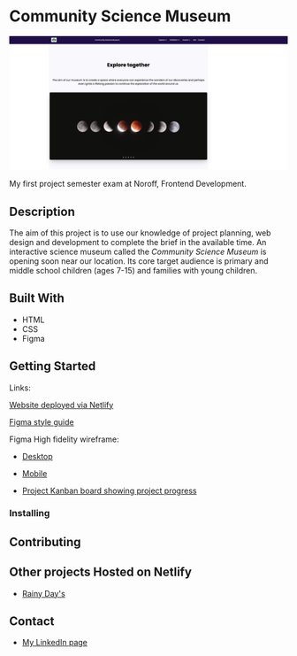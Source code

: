 # Community Science Museum

![image](./assets/images/communitysciencemuseum.png)

My first project semester exam at Noroff, Frontend Development.

## Description

The aim of this project is to use our knowledge of project planning, web design and development to complete the brief in the available time.
An interactive science museum called the *Community Science Museum* is opening soon near our location. Its core target audience is primary and middle school children (ages 7-15) and families with young children.

## Built With

- HTML
- CSS
- Figma

## Getting Started

Links: 

[Website deployed via Netlify](https://communitysciencemuseum-mohammedabi.netlify.app)

[Figma style guide](https://www.figma.com/file/OQF3jFgE811hR1zW0uhy6x/Untitled?type=design&node-id=2%3A94&mode=design&t=V6fvvMUHKdqKY5n7-1)

Figma High fidelity wireframe:

 - [Desktop](https://www.figma.com/proto/OQF3jFgE811hR1zW0uhy6x/Untitled?page-id=0%3A1&type=design&node-id=2-94&viewport=1725%2C14656%2C0.42&t=oMqF9FrOYIAJ3zI3-1&scaling=scale-down&starting-point-node-id=2%3A94&mode=design)


 - [Mobile](https://www.figma.com/proto/OQF3jFgE811hR1zW0uhy6x/Untitled?page-id=0%3A1&type=design&node-id=315-1371&viewport=1379%2C8651%2C0.25&t=Zb7hnyxFdP4wLuC1-1&scaling=scale-down&starting-point-node-id=315%3A1371&show-proto-sidebar=1&mode=design)

 

 - [Project Kanban board showing project progress](https://github.com/users/MohammedAbi/projects/2/views/2)

### Installing


## Contributing

## Other projects Hosted on Netlify
 - [Rainy Day's](https://rainydays-mohammedab.netlify.app/)

## Contact
- [My LinkedIn page](https://www.linkedin.com/in/mohammedabdulabi/) 